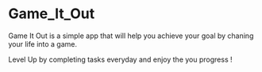 # Game_It_Out


Game It Out is a simple app that will help you achieve your goal by chaning your life into a game.

Level Up by completing tasks everyday and enjoy the you progress !











